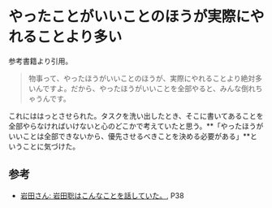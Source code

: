 # やったことがいいことのほうが実際にやれることより多い

参考書籍より引用。

> 物事って、やったほうがいいことのほうが、実際にやれることより絶対多いんですよ。だから、やったほうがいいことを全部やると、みんな倒れちゃうんです。

これにははっとさせられた。タスクを洗い出したとき、そこに書いてあることを全部やらなければいけないと心のどこかで考えていたと思う。**「やったほうがいいことは全部できないから、優先させるべきことを決める必要がある」**ということに気づけた。

## 参考

- [岩田さん: 岩田聡はこんなことを話していた。](https://www.amazon.co.jp/dp/B07W3TQ4RB/ref=dp-kindle-redirect?_encoding=UTF8&btkr=1), P38